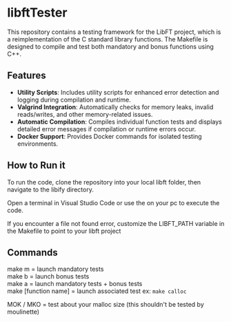 # libftTester

This repository contains a testing framework for the LibFT project, which is a reimplementation of the C standard library functions. The Makefile is designed to compile and test both mandatory and bonus functions using C++.

## Features

* **Utility Scripts**: Includes utility scripts for enhanced error detection and logging during 
compilation and runtime.
* **Valgrind Integration**: Automatically checks for memory leaks, invalid reads/writes, and other 
memory-related issues.
* **Automatic Compilation**: Compiles individual function tests and displays detailed error messages if 
compilation or runtime errors occur.
* **Docker Support**: Provides Docker commands for isolated testing environments.

## How to Run it

To run the code, clone the repository into your local libft folder, then navigate to the libify directory.

Open a terminal in Visual Studio Code or use the on your pc to execute the code.

If you encounter a file not found error, customize the LIBFT_PATH variable in the Makefile to point to your libft project

## Commands
make m = launch mandatory tests  
make b = launch bonus tests  
make a = launch mandatory tests + bonus tests  
make [function name] = launch associated test ex: `make calloc`     


MOK / MKO = test about your malloc size (this shouldn't be tested by moulinette)

